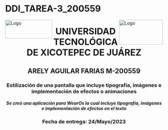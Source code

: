 # DDI_TAREA-3_200559
<p>
<img src=https://github.com/Arely2409/DDI_TAREA-3_200559/assets/84819096/285c9e31-8d65-443f-a1ba-f252963cd261 alt="Logo" width="150" height="60" align="left"> <img src=https://github.com/Arely2409/DDI_TAREA-3_200559/assets/84819096/d6991d80-8278-4a17-b4ca-433d1b6241df alt="Logo" width="140" height="80" align="right"> 
</p>

<P>
  <h1 align="center">UNIVERSIDAD TECNOLÓGICA DE XICOTEPEC DE JUÁREZ</h1>
  <h2 align="center">ARELY AGUILAR FARIAS M-200559</h2>
  <h3 align="center">Estilización de una pantalla que incluye tipografía, imágenes e implementación de efectos o animaciones</h3>
  <h5 align="center">Se creó una aplicación para WearOs la cual incluye tipografía, imágenes e implementación de efectos en el texto</h5>
  <h3 align="center">Fecha de entrega: 24/Mayo/2023</h3>
</P>

